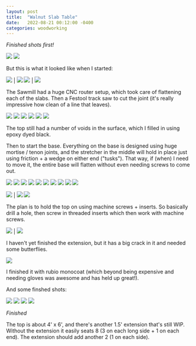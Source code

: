 ```yaml
---
layout: post
title:  "Walnut Slab Table"
date:   2022-08-21 00:12:00 -0400
categories: woodworking
---
```


_Finished shots first!_

![](/static/posts/walnut_slab_table/92_finished_table_leg.jpg)
![](/static/posts/walnut_slab_table/91_finished_table.jpg)


But this is what it looked like when I started:

![](/static/posts/walnut_slab_table/00_raw_slab.jpg) | ![](/static/posts/walnut_slab_table/02_raw_slabs.jpg)
![](/static/posts/walnut_slab_table/03_raw_slabs.jpg) | ![](/static/posts/walnut_slab_table/01_raw_slab.jpg)

The Sawmill had a huge CNC router setup, which took care of flattening each of the slabs. Then a Festool track saw to cut the joint (it's really impressive how clean of a line that leaves).

![](/static/posts/walnut_slab_table/05_glueup_staging.jpg)
![](/static/posts/walnut_slab_table/06_glueup_staging.jpg)
![](/static/posts/walnut_slab_table/07_glueup_staging.jpg)
![](/static/posts/walnut_slab_table/10_glueup_biscuits.jpg)
![](/static/posts/walnut_slab_table/11_glueup_clamped.jpg)
![](/static/posts/walnut_slab_table/20_cut_table_length.jpg)

The top still had a number of voids in the surface, which I filled in using epoxy dyed black.

Then to start the base. Everything on the base is designed using huge
mortise / tenon joints, and the stretcher in the middle will hold in place just
using friction + a wedge on either end ("tusks").
That way, if (when) I need to move it, the entire base will flatten without even
needing screws to come out.


![](/static/posts/walnut_slab_table/15_base_rough_cut.jpg)
![](/static/posts/walnut_slab_table/16_base_rough_cut.jpg)
![](/static/posts/walnut_slab_table/25_table_leg_tenon_jig.jpg)
![](/static/posts/walnut_slab_table/26_table_leg_tenon_jig.jpg)
![](/static/posts/walnut_slab_table/27_clean_up_tenon.jpg)
![](/static/posts/walnut_slab_table/32_mortise_rough_cut.jpg)
![](/static/posts/walnut_slab_table/34_mortise_rough.jpg)
![](/static/posts/walnut_slab_table/35_mortise_rough.jpg)
![](/static/posts/walnut_slab_table/36_leg_first_dry_fit.jpg)
![](/static/posts/walnut_slab_table/45_glue_base_side.jpg)

![](/static/posts/walnut_slab_table/40_full_base_dry_fit.jpg) | ![](/static/posts/walnut_slab_table/41_full_base_dry_fit.jpg)
![](/static/posts/walnut_slab_table/42_base_dry_fit_wedge.jpg)

The plan is to hold the top on using machine screws + inserts. So basically
drill a hole, then screw in threaded inserts which then work with machine screws.

![](/static/posts/walnut_slab_table/50_upside_down_dry_fit_top.jpg) | ![](/static/posts/walnut_slab_table/51_upside_down_dry_fit_top.jpg)

I haven't yet finished the extension, but it has a big crack in it and needed
some butterflies.

![](/static/posts/walnut_slab_table/55_extension_butterfly.jpg)

I finished it with rubio monocoat (which beyond being expensive and needing
gloves was awesome and has held up great!).

And some finshed shots:

![](/static/posts/walnut_slab_table/60_finished_top.jpg)
![](/static/posts/walnut_slab_table/90_finished_table.jpg)
![](/static/posts/walnut_slab_table/91_finished_table.jpg)
![](/static/posts/walnut_slab_table/92_finished_table_leg.jpg)


_Finished_

The top is about 4' x 6', and there's another 1.5' extension that's still WIP.
Without the extension it easily seats 8 (3 on each long side + 1 on each end).
The extension should add another 2 (1 on each side).

